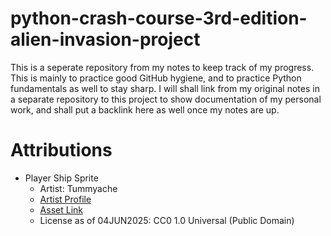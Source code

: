 # python-crash-course-3rd-edition-alien-invasion-project
This is a seperate repository from my notes to keep track of my progress. This is mainly to practice good GitHub hygiene, and to practice Python fundamentals as well to stay sharp. I will shall link from my original notes in a separate repository to this project to show documentation of my personal work, and shall put a backlink here as well once my notes are up.

# Attributions
- Player Ship Sprite
    - Artist: Tummyache
    - [Artist Profile](https://opengameart.org/users/tummyache)
    - [Asset Link](https://opengameart.org/content/purple-space-ship)
    - License as of 04JUN2025: CC0 1.0 Universal (Public Domain)